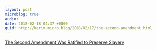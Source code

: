 ```yaml
---
layout: post
microblog: true
audio: 
date: 2018-02-18 04:37 +0800
guid: http://kerim.micro.blog/2018/02/17/the-second-amendment.html
---
```

[The Second Amendment Was Ratified to Preserve Slavery](http://www.truth-out.org/news/item/13890-the-second-amendment-was-ratified-to-preserve-slavery)
